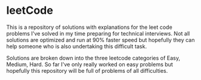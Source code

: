# leetCode

This is a repository of solutions with explanations for the leet code problems I've solved in my time preparing for technical interviews.
Not all solutions are optimized and run at 90% faster speed but hopefully they can help someone who is also undertaking this difficult task.

Solutions are broken down into the three leetcode categories of Easy, Medium, Hard. So far I've only really worked on easy problems but hopefully this repository will be full of problems of all difficulties. 